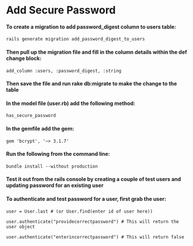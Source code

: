 # Add Secure Password

#### To create a migration to add password\_digest column to users table:

`rails generate migration add_password_digest_to_users`

#### Then pull up the migration file and fill in the column details within the def change block:

`add_column :users, :password_digest, :string`

#### Then save the file and run rake db:migrate to make the change to the table

#### In the model file \(user.rb\) add the following method:

`has_secure_password`

#### In the gemfile add the gem:

`gem 'bcrypt', '~> 3.1.7'`

#### Run the following from the command line:

`bundle install --without production`

#### Test it out from the rails console by creating a couple of test users and updating password for an existing user

#### To authenticate and test password for a user, first grab the user:

`user = User.last # (or User.find(enter id of user here))`

`user.authenticate("providecorrectpassword") # This will return the user object`

`user.authenticate("enterincorrectpassword") # This will return false`

